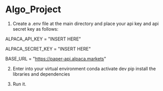 # Algo_Project

1. Create a .env file at the main directory and place your api key and api secret key as follows:

ALPACA_API_KEY = "INSERT HERE"

ALPACA_SECRET_KEY = "INSERT HERE"

BASE_URL = "https://paper-api.alpaca.markets"

2. Enter into your virtual environment
   conda activate dev
   pip install the libraries and dependencies

3. Run it.
